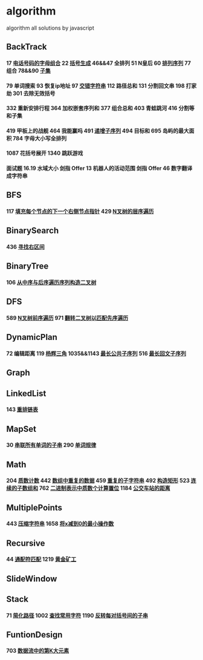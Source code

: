 # algorithm
algorithm all solutions by javascript
## BackTrack
 #### 17 [电话号码的字母组合](https://github.com/supeng123/algorithm/blob/main/BackTrack17%20Letter%20Combination%20of%20Phone%20Number.js) 22 [括号生成](https://github.com/supeng123/algorithm/blob/main/BackTrack22%20Generate%20Parentheses.js) 46&&47 全排列 51 N皇后 60 [排列序列](https://github.com/supeng123/algorithm/blob/main/BackTrack/leetcode60%20Get%20Permutation.js) 77 组合 78&&90 [子集](https://github.com/supeng123/algorithm/blob/main/BackTrack/leetcode90%20Subset.js)
 #### 79 单词搜索 93 恢复ip地址 97 [交错字符串](https://github.com/supeng123/algorithm/blob/main/BackTrack/leetcode97%20Is%20Inter%20Leave.js) 112 路径总和 131 分割回文串 198 打家劫 301 去除无效括号
 #### 332 重新安排行程 364 加权嵌套序列和 377 组合总和 403 青蛙跳河 416 分割等和子集
 #### 419 甲板上的战舰 464 我能赢吗 491 [递增子序列](https://github.com/supeng123/algorithm/blob/main/BackTrack/leetcode491%20Increment%20Subset.js) 494 目标和 695 岛屿的最大面积 784 字母大小写全排列
 #### 1087 花括号展开 1340 跳跃游戏
 #### 面试题 16.19 水域大小 剑指 Offer 13 机器人的活动范围 剑指 Offer 46 数字翻译成字符串
## BFS
#### 117 [填充每个节点的下一个右侧节点指针](https://github.com/supeng123/algorithm/blob/main/BFS/leetcode117%20Connect.js) 429 [N叉树的层序遍历](https://github.com/supeng123/algorithm/blob/main/BinaryTree/leetcode429%20N%20tree.js)
## BinarySearch
#### 436 [寻找右区间]()
## BinaryTree
#### 106 [从中序与后序遍历序列构造二叉树](https://github.com/supeng123/algorithm/blob/main/BinaryTree/leetcode106%20Build%20Tree.js) 
## DFS
#### 589 [N叉树前序遍历](https://github.com/supeng123/algorithm/blob/main/DFS/leetcode589%20N%20Tree%20Preorder.js) 971 [翻转二叉树以匹配先序遍历](https://github.com/supeng123/algorithm/blob/main/DFS/leetcode971%20FlipVoyage.js)
## DynamicPlan
#### 72 编辑距离 119 [杨辉三角](https://github.com/supeng123/algorithm/blob/main/DynamicPlan/leetcode119%20Get%20Row.js) 1035&&1143 [最长公共子序列](https://github.com/supeng123/algorithm/blob/main/DynamicPlan1143%20Longest%20Common%20Sequence.js) 516 [最长回文子序列]()
## Graph
## LinkedList
#### 143 [重排链表](https://github.com/supeng123/algorithm/blob/main/LinkedList/leetcode143%20Reorganize%20LinkList.js)
## MapSet
#### 30 [串联所有单词的子串](https://github.com/supeng123/algorithm/blob/main/MapSet/leetcode30%20Find%20Substring.js) 290 [单词规律](https://github.com/supeng123/algorithm/blob/main/MapSet/leetcode290%20Word%20Pattern.js)
## Math
#### 204 [质数计数](https://github.com/supeng123/algorithm/blob/main/Math/leetcode204%20Count%20Primes.js) 442 [数组中重复的数据](https://github.com/supeng123/algorithm/blob/main/Math/leetcode442%20Duplicated%20Numbers.js) 459 [重复的子字符串](https://github.com/supeng123/algorithm/blob/main/Math/leetcode459%20Repeat%20Substring.js) 492 [构造矩形](https://github.com/supeng123/algorithm/blob/main/Math/leetcode492%20Make%20Rectangle.js) 523 [连续的子数组和]() 762 [二进制表示中质数个计算置位](https://github.com/supeng123/algorithm/blob/main/Math762%20Count%20Prime%20Set%20Bits.js) 1184 [公交车站的距离](https://github.com/supeng123/algorithm/blob/main/Math1184%20Distance%20Between%20Bus%20Stops.js)
## MultiplePoints
#### 443 [压缩字符串](https://github.com/supeng123/algorithm/blob/main/MultiplePoints/leetcode443%20CompressChars.js) 1658 [将x减到0的最小操作数](https://github.com/supeng123/algorithm/blob/main/MultiplePoints/leetcode1658%20Min%20Operations.js)
## Recursive
#### 44 [通配符匹配](https://github.com/supeng123/algorithm/blob/main/Recursive/leetcode44%20isMatch.js) 1219 [黄金矿工](https://github.com/supeng123/algorithm/blob/main/Recursive/leetcode1219%20Gold%20Miner.js)
## SlideWindow
## Stack
#### 71 [简化路径](https://github.com/supeng123/algorithm/blob/main/Stack71%20Simplify%20Path.js) 1002 [查找常用字符](https://github.com/supeng123/algorithm/blob/main/Stack1002%20common%20char.js) 1190 [反转每对括号间的子串](https://github.com/supeng123/algorithm/blob/main/Stack/leetcode1190%20Reverse%20Parentheses.js)
## FuntionDesign
#### 703 [数据流中的第K大元素](https://github.com/supeng123/algorithm/blob/main/FuntionDesign/leetcode703%20K%20Largest.js)